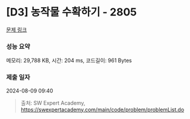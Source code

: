 # [D3] 농작물 수확하기 - 2805 

[문제 링크](https://swexpertacademy.com/main/code/problem/problemDetail.do?contestProbId=AV7GLXqKAWYDFAXB) 

### 성능 요약

메모리: 29,788 KB, 시간: 204 ms, 코드길이: 961 Bytes

### 제출 일자

2024-08-09 09:40



> 출처: SW Expert Academy, https://swexpertacademy.com/main/code/problem/problemList.do